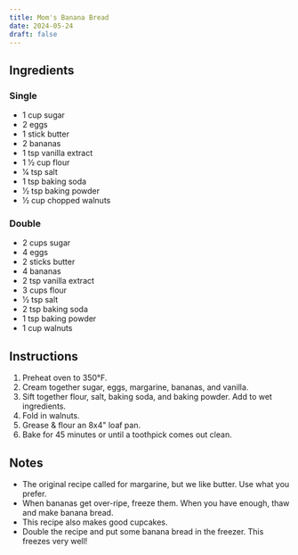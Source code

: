 ```yaml
---
title: Mom's Banana Bread
date: 2024-05-24
draft: false
---
```


## Ingredients

### Single

* 1 cup sugar
* 2 eggs
* 1 stick butter
* 2 bananas
* 1 tsp vanilla extract
* 1 1⁄2 cup flour
* 1⁄4 tsp salt
* 1 tsp baking soda
* 1⁄2 tsp baking powder
* 1⁄2 cup chopped walnuts

### Double

* 2 cups sugar
* 4 eggs
* 2 sticks butter
* 4 bananas
* 2 tsp vanilla extract
* 3 cups flour
* 1⁄2 tsp salt
* 2 tsp baking soda
* 1 tsp baking powder
* 1 cup walnuts

## Instructions

1. Preheat oven to 350°F.
2. Cream together sugar, eggs, margarine, bananas, and vanilla.
3. Sift together flour, salt, baking soda, and baking powder. Add to wet ingredients.
4. Fold in walnuts.
5. Grease & flour an 8x4" loaf pan.
6. Bake for 45 minutes or until a toothpick comes out clean.

## Notes

* The original recipe called for margarine, but we like butter. Use what you prefer.
* When bananas get over-ripe, freeze them. When you have enough, thaw and make banana bread.
* This recipe also makes good cupcakes.
* Double the recipe and put some banana bread in the freezer. This freezes very well!
